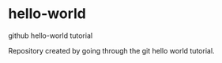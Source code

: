 # hello-world
github hello-world tutorial

Repository created by going through the git hello world tutorial.
